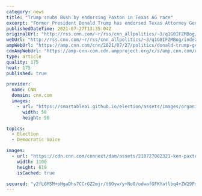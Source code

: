 ```yaml
---
category: news
title: "Trump snubs Bush by endorsing Paxton in Texas AG race"
excerpt: "Former President Donald Trump has endorsed Texas Attorney General Ken Paxton in his bid for re-election, snubbing George P. Bush despite his firm support after Trump has belittled some members of the Bush family.\n    \n"
publishedDateTime: 2021-07-27T13:35:04Z
originalUrl: "http://rss.cnn.com/~r/rss/cnn_allpolitics/~3/q1G0IFZMBog/index.html"
webUrl: "http://rss.cnn.com/~r/rss/cnn_allpolitics/~3/q1G0IFZMBog/index.html"
ampWebUrl: "https://amp.cnn.com/cnn/2021/07/27/politics/donald-trump-george-p-bush-ken-paxton-endorsement/index.html"
cdnAmpWebUrl: "https://amp-cnn-com.cdn.ampproject.org/c/s/amp.cnn.com/cnn/2021/07/27/politics/donald-trump-george-p-bush-ken-paxton-endorsement/index.html"
type: article
quality: 175
heat: 175
published: true

provider:
  name: CNN
  domain: cnn.com
  images:
    - url: "https://smartableai.github.io/election/assets/images/organizations/cnn.com-50x50.jpg"
      width: 50
      height: 50

topics:
  - Election
  - Democratic Voice

images:
  - url: "https://cdn.cnn.com/cnnnext/dam/assets/210727082321-ken-paxton-07-11-2021-super-tease.jpg"
    width: 1100
    height: 619
    isCached: true

secured: "y2fL6MSM+oHgaDhs7CCrGZ2mjr/t6Oyw/y+No0/odwafGFKYatlbq4+ZW29FmdBGIIelQxMksiE0EOxEETDXnGeb5KYdRCQ15wQJSriznVd7hLW6unbt66kIRKs4UTd72OnZuWwsLutg0v6jFMvr2EHGATk1e3AaW9QR3xIDa85GoMQh8xdVeHD7EA2hbPkQCovApjO6b9sQT5f97RiOqWhwxMJvA/nMzK14YmMms813lsYHyX/KO44pdwJ87fK+Lr6DvzEjdmNMphl0vNZE9p1YsAaqzE/XZkvCxU+Z9BxFnfbW3PbmUXbKiHMs/yS+DEDwIp4E/evNWHkHYCeVDvaf8PHihrgJFJqDDNAg1S8=;GB/FZHUPW9XHPtJkQLBUpQ=="
---
```


